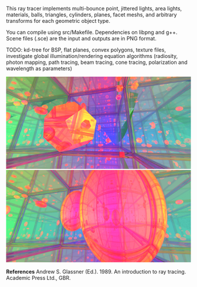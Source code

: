 This ray tracer implements multi-bounce point, jittered lights, area lights, materials, balls, triangles, cylinders, planes, facet meshs, and arbitrary transforms for each geometric object type.

You can compile using src/Makefile. Dependencies on libpng and g++. Scene files (.sce) are the input and outputs are in PNG format.  

TODO: kd-tree for BSP, flat planes, convex polygons, texture files, investigate global illumination/rendering equation algorithms (radiosity, photon mapping, path tracing, beam tracing, cone tracing, polarization and wavelength as parameters)

![Sapmle Ray Trace Output](https://github.com/bernielampe1/ray_tracer/blob/master/images/t3.png)
![Sapmle Ray Trace Output](https://github.com/bernielampe1/ray_tracer/blob/master/images/t1.png)

**References**
Andrew S. Glassner (Ed.). 1989. An introduction to ray tracing. Academic Press Ltd., GBR.
